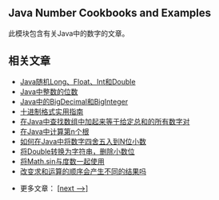 ## Java Number Cookbooks and Examples

此模块包含有关Java中的数字的文章。

## 相关文章

+ [Java随机Long、Float、Int和Double](docs/Java-随机长整型-浮点型-整数和双精度.md)
+ [Java中整数的位数](docs/Java中整数的位数.md)
+ [Java中的BigDecimal和BigInteger](docs/Java中的BigDecimal和BigInteger.md)
+ [十进制格式实用指南](docs/十进制格式实用指南.md)
+ [在Java中查找数组中加起来等于给定总和的所有数字对](docs/在Java中查找数组中加起来等于给定总和的所有数字对.md)
+ [在Java中计算第n个根](docs/在Java中计算第n个根.md)
+ [如何在Java中将数字四舍五入到N位小数](docs/如何在Java中将数字四舍五入到N位小数.md)
+ [将Double转换为字符串，删除小数位](docs/将Double转换为字符串-删除小数位.md)
+ [将Math.sin与度数一起使用](docs/将Math.sin与度数一起使用.md)
+ [改变求和运算的顺序会产生不同的结果吗](docs/改变求和运算的顺序会产生不同的结果吗.md)

- 更多文章： [[next -->]](../java-numbers-2/README.md)